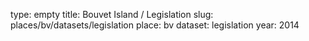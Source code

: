 type: empty
title: Bouvet Island / Legislation
slug: places/bv/datasets/legislation
place: bv
dataset: legislation
year: 2014
